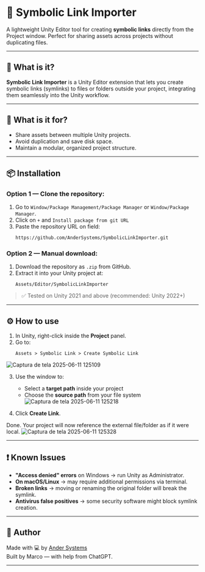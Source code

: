 # 🧷 Symbolic Link Importer

A lightweight Unity Editor tool for creating **symbolic links** directly from the Project window. Perfect for sharing assets across projects without duplicating files.

---

## 🧠 What is it?

**Symbolic Link Importer** is a Unity Editor extension that lets you create symbolic links (symlinks) to files or folders outside your project, integrating them seamlessly into the Unity workflow.

---

## 🎯 What is it for?

- Share assets between multiple Unity projects.
- Avoid duplication and save disk space.
- Maintain a modular, organized project structure.

---

## 📦 Installation

### Option 1 — Clone the repository:
1. Go to `Window/Package Management/Package Manager` or `Window/Package Manager`.
2. Click on `+` and `Install package from git URL`
3. Paste the repository URL on field:
   ```bash
   https://github.com/AnderSystems/SymbolicLinkImporter.git
   ```

### Option 2 — Manual download:
1. Download the repository as `.zip` from GitHub.
2. Extract it into your Unity project at:
   ```
   Assets/Editor/SymbolicLinkImporter
   ```

> ✅ Tested on Unity 2021 and above (recommended: Unity 2022+)

---

## ⚙️ How to use

1. In Unity, right-click inside the **Project** panel.
2. Go to:
   ```
   Assets > Symbolic Link > Create Symbolic Link
   ```
![Captura de tela 2025-06-11 125109](https://github.com/user-attachments/assets/5b257f8e-d525-4bbf-8308-7c27d95ba35c)

3. Use the window to:
   - Select a **target path** inside your project
   - Choose the **source path** from your file system
![Captura de tela 2025-06-11 125218](https://github.com/user-attachments/assets/1966f644-893c-4f29-97f6-151dfe2365a1)

4. Click **Create Link**.

Done. Your project will now reference the external file/folder as if it were local.
![Captura de tela 2025-06-11 125328](https://github.com/user-attachments/assets/6def5dea-f257-4463-9066-db7abd175ae2)


---

## ❗ Known Issues

- **"Access denied" errors** on Windows → run Unity as Administrator.
- **On macOS/Linux** → may require additional permissions via terminal.
- **Broken links** → moving or renaming the original folder will break the symlink.
- **Antivirus false positives** → some security software might block symlink creation.

---

## 👤 Author

Made with 💻 by [Ander Systems](https://github.com/AnderSystems)  
Built by Marco — with help from ChatGPT.

---
